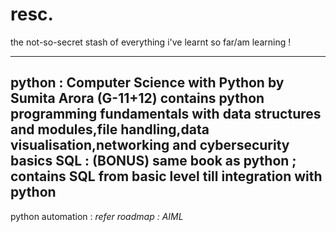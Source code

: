 # resc.
the not-so-secret stash of everything i've learnt so far/am learning !


---
python : Computer Science with Python by Sumita Arora (G-11+12)
         contains python programming fundamentals with data structures and modules,file handling,data visualisation,networking and cybersecurity basics
SQL : (BONUS) same book as python ;
        contains SQL from basic level till integration with python
---

python automation : *refer roadmap : AIML*


        
